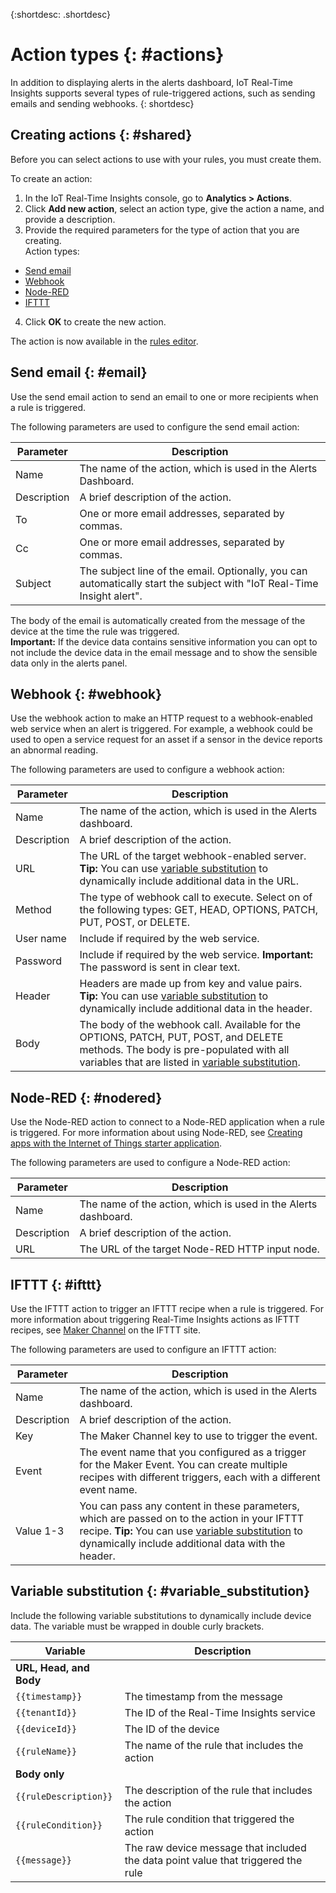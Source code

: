 {:shortdesc: .shortdesc}

# Action types {: #actions}

In addition to displaying alerts in the alerts dashboard, IoT Real-Time Insights supports several types of rule-triggered actions, such as sending emails and sending webhooks.
{: shortdesc}

## Creating actions {: #shared}
Before you can select actions to use with your rules, you must create them.

To create an action:
1. In the IoT Real-Time Insights console, go to **Analytics > Actions**.
2. Click **Add new action**, select an action type, give the action a name, and provide a description.
3. Provide the required parameters for the type of action that you are creating.  
Action types:  
 - [Send email](#email "Send email")
 - [Webhook](#webhook "Webhook")
 - [Node-RED](#nodered "Node-RED")
 - [IFTTT](#ifttt "IFTTT")
4. Click **OK** to create the new action.

The action is now available in the [rules editor](rules.html#rules "Rules editor").



## Send email {: #email}
Use the send email action to send an email to one or more recipients when a rule is triggered.

The following parameters are used to configure the send email action:

Parameter | Description
---|---
Name | The name of the action, which is used in the Alerts Dashboard.
Description | A brief description of the action.
To | One or more email addresses, separated by commas.
Cc | One or more email addresses, separated by commas.
Subject | The subject line of the email. Optionally, you can automatically start the subject with "IoT Real-Time Insight alert".

The body of the email is automatically created from the message of the device at the time the rule was triggered.  
**Important:** If the device data contains sensitive information you can opt to not include the device data in the email message and to show the sensible data only in the alerts panel.


## Webhook {: #webhook}
Use the webhook action to make an HTTP request to a webhook-enabled web service when an alert is triggered. For example, a webhook could be used to open a service request for an asset if a sensor in the device reports an abnormal reading.

The following parameters are used to configure a webhook action:

Parameter | Description
---|---
Name | The name of the action, which is used in the Alerts dashboard.
Description | A brief description of the action.
URL | The URL of the target webhook-enabled server. **Tip:** You can use [variable substitution](#variable_substitution) to dynamically include additional data in the URL.
Method | The type of webhook call to execute. Select on of the following types: GET, HEAD, OPTIONS, PATCH, PUT, POST, or DELETE.
User name | Include if required by the web service.
Password | Include if required by the web service. **Important:** The password is sent in clear text.
Header | Headers are made up from key and value pairs. **Tip:** You can use [variable substitution](#variable_substitution) to dynamically include additional data in the header.
Body | The body of the webhook call.  Available for the OPTIONS, PATCH, PUT, POST, and DELETE methods. The body is pre-populated with all variables that are listed in [variable substitution](#variable_substitution).


## Node-RED {: #nodered}
Use the Node-RED action to connect to a Node-RED application when a rule is triggered. For more information about using Node-RED, see [Creating apps with the Internet of Things starter application](https://www.ng.bluemix.net/docs/starters/IoT/iot500.html#iot500).

The following parameters are used to configure a Node-RED action:

Parameter | Description
---|---
Name | The name of the action, which is used in the Alerts dashboard.
Description | A brief description of the action.
URL | The URL of the target Node-RED HTTP input node.

## IFTTT {: #ifttt}
Use the IFTTT action to trigger an IFTTT recipe when a rule is triggered. For more information about triggering Real-Time Insights actions as IFTTT recipes, see [Maker Channel](https://ifttt.com/maker) on the IFTTT site.

The following parameters are used to configure an IFTTT action:

Parameter | Description
---|---
Name | The name of the action, which is used in the Alerts dashboard.
Description | A brief description of the action.
Key | The Maker Channel key to use to trigger the event.
Event | The event name that you configured as a trigger for the Maker Event. You can create multiple recipes with different triggers, each with a different event name.
Value 1-3 | You can pass any content in these parameters, which are passed on to the action in your IFTTT recipe. **Tip:** You can use [variable substitution](#variable_substitution) to dynamically include additional data with the header.

## Variable substitution {: #variable_substitution}
Include the following variable substitutions to dynamically include device data. The variable must be wrapped in double curly brackets.

Variable | Description
---|---
**URL, Head, and Body** |
`{{timestamp}}` | The timestamp from the message
`{{tenantId}}` | The ID of the Real-Time Insights service
`{{deviceId}}` | The ID of the device
`{{ruleName}}` | The name of the rule that includes the action
**Body only** |
`{{ruleDescription}}`| The description of the rule that includes the action
`{{ruleCondition}}` | The rule condition that triggered the action
`{{message}}` | The raw device message that included the data point value that triggered the rule

